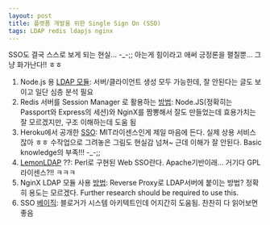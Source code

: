 ```yaml
--- 
layout: post 
title: 플랫폼 개발을 위한 Single Sign On (SSO)  
tags: LDAP redis ldapjs nginx  
---  
```


SSO도 결국 스스로 보게 되는 현실... -_-;;  아는게 힘이라고 애써 긍정론을 펼칠뿐... 그냥 화가난다!! ㅎㅎ    

 1. Node.js 용 [LDAP 모듈](http://ldapjs.org/guide.html): 서버/클라이언트 생성 모두 가능한데, 잘 안된다는 글도 보이고 일단 심층 분석 필요  
 2. Redis 서버를 Session Manager 로 활용하는 [방법](http://dejanglozic.com/2014/10/07/sharing-micro-service-authentication-using-nginx-passport-and-redis/): Node.JS(정확히는 Passport와 Express의 세션)와 NginX를 짬뽕해서 잘도 만들었는데 효용가치는 잘 모르겠지만, 구조 이해하는데 도움 됨  
 3. Heroku에서 공개한 [SSO](https://blog.heroku.com/archives/2013/11/14/oauth-sso): MIT라이센스인게 제일 마음에 든다. 실제 상용 서비스잖아 ㅎㅎ 수작업으로 그려놓은 그림도 현실감 넘쳐~ 근데 이해가 잘 안된다. Basic knowledge의 부족!!! -_-;;   
 4.   [LemonLDAP](http://lemonldap-ng.org/start) ??: Perl로 구현된 Web SSO란다. Apache기반이래... 거기다 GPL라이센스?!! ㅋㅋㅋ  
 5. NginX LDAP 모듈 사용 [방법](https://calvin.me/nginx-ldap-http-authentication/): Reverse Proxy로 LDAP서버에 붙이는 방법? 정확히 용도는 모르겠다. Further research should be required to use this.  
 6. SSO [베이직](http://bcho.tistory.com/755): 블로거가 시스템 아키텍트인데 어지간히 도움됨. 찬찬히 다 읽어보면 좋음  


